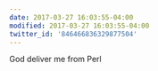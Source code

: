 ```yaml
---
date: 2017-03-27 16:03:55-04:00
modified: 2017-03-27 16:03:55-04:00
twitter_id: '846466836329877504'
---
```


  God deliver me from Perl